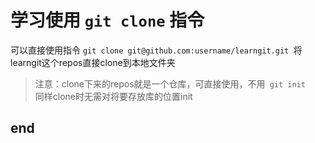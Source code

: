# 学习使用 `git clone` 指令  
可以直接使用指令 `git clone git@github.com:username/learngit.git `将learngit这个repos直接clone到本地文件夹  
>注意：clone下来的repos就是一个仓库，可直接使用，不用` git init`  
>同样clone时无需对将要存放库的位置init  

## end
